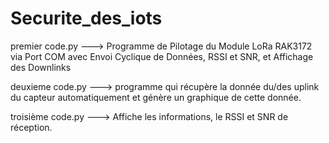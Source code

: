 # Securite_des_iots

premier code.py ---> Programme de Pilotage du Module LoRa RAK3172 via Port COM avec Envoi Cyclique de Données, RSSI et SNR, et Affichage des Downlinks


deuxieme code.py ---> programme qui récupère la donnée du/des uplink du capteur automatiquement et génère un graphique de cette donnée.

troisième code.py ---> Affiche les informations, le RSSI et SNR de réception.

